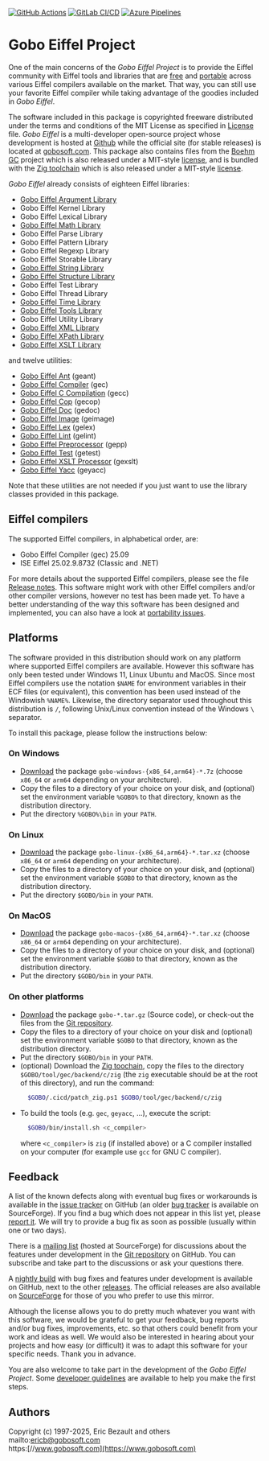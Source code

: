 [![GitHub Actions](https://github.com/gobo-eiffel/gobo/actions/workflows/github-ci.yml/badge.svg)](https://github.com/gobo-eiffel/gobo/actions/workflows/github-ci.yml)
[![GitLab CI/CD](https://gitlab.com/ebezault/gobo/badges/master/pipeline.svg?key_text=GitLab+CI/CD&key_width=85)](https://gitlab.com/ebezault/gobo/-/pipelines)
[![Azure Pipelines](https://dev.azure.com/ericb0733/gobo/_apis/build/status/gobo?branchName=master)](https://dev.azure.com/ericb0733/gobo/_build?definitionId=1&branchName=master)

# Gobo Eiffel Project

One of the main concerns of the *Gobo Eiffel Project* is to provide
the Eiffel community with Eiffel tools and libraries that are
[free](License.md) and [portable](./library/common/doc/portability/index.html)
across various Eiffel compilers available on the market.
That way, you can still use your favorite Eiffel compiler while taking
advantage of the goodies included in *Gobo Eiffel*.

The software included in this package is copyrighted freeware distributed
under the terms and conditions of the MIT License as specified in 
[License](License.md) file.
*Gobo Eiffel* is a multi-developer open-source project whose development
is hosted at
[Github](http://github.com/gobo-eiffel/gobo)
while the official site (for stable releases) is located at
[gobosoft.com](https://www.gobosoft.com). This package also contains files 
from the [Boehm GC](https://github.com/ivmai/bdwgc) project which is also
released under a MIT-style [license](https://github.com/bdwgc/bdwgc/blob/master/LICENSE), and is bundled with the [Zig toolchain](https://ziglang.org/) which is also released under a MIT-style [license](https://github.com/ziglang/zig/blob/master/LICENSE).

*Gobo Eiffel* already consists of eighteen Eiffel libraries:

* [Gobo Eiffel Argument Library](./library/argument/doc/index.html)
* Gobo Eiffel Kernel Library
* Gobo Eiffel Lexical Library
* [Gobo Eiffel Math Library](./library/math/doc/index.html)
* Gobo Eiffel Parse Library
* Gobo Eiffel Pattern Library
* Gobo Eiffel Regexp Library
* Gobo Eiffel Storable Library
* [Gobo Eiffel String Library](./library/string/doc/index.html)
* [Gobo Eiffel Structure Library](./library/structure/doc/index.html)
* Gobo Eiffel Test Library
* Gobo Eiffel Thread Library
* [Gobo Eiffel Time Library](./library/time/doc/index.html)
* [Gobo Eiffel Tools Library](./library/tools/doc/index.html)
* Gobo Eiffel Utility Library
* [Gobo Eiffel XML Library](./library/xml/doc/index.html)
* [Gobo Eiffel XPath Library](./library/xpath/doc/index.html)
* [Gobo Eiffel XSLT Library](./library/xslt/doc/index.html)

and twelve utilities:

* [Gobo Eiffel Ant](./tool/geant/doc/overview.html) (geant)
* [Gobo Eiffel Compiler](./tool/gec/doc/index.html) (gec)
* [Gobo Eiffel C Compilation](./tool/gecc/doc/index.html) (gecc)
* [Gobo Eiffel Cop](./tool/gecop/doc/index.html) (gecop)
* [Gobo Eiffel Doc](./tool/gedoc/doc/index.html) (gedoc)
* [Gobo Eiffel Image](./tool/image/doc/index.html) (geimage)
* [Gobo Eiffel Lex](./tool/gelex/doc/index.html) (gelex)
* [Gobo Eiffel Lint](./tool/gelint/doc/index.html) (gelint)
* [Gobo Eiffel Preprocessor](./tool/gepp/doc/index.html) (gepp)
* [Gobo Eiffel Test](./tool/getest/doc/index.html) (getest)
* [Gobo Eiffel XSLT Processor](./tool/gexslt/doc/index.html) (gexslt)
* [Gobo Eiffel Yacc](./tool/geyacc/doc/index.html) (geyacc)

Note that these utilities are not needed if you just want to use the
library classes provided in this package.

## Eiffel compilers

The supported Eiffel compilers, in alphabetical order, are:

* Gobo Eiffel Compiler (gec) 25.09
* ISE Eiffel 25.02.9.8732 (Classic and .NET)

For more details about the supported Eiffel compilers, please see the file
[Release notes](./Release_notes.md). 
This software might work with other Eiffel compilers and/or other compiler
versions, however no test has been made yet.
To have a better understanding of the way this software has been designed
and implemented, you can also have a look at
[portability issues](./library/common/doc/portability/index.html).

## Platforms

The software provided in this distribution should work on any platform
where supported Eiffel compilers are available. However this software
has only been tested under Windows 11, Linux Ubuntu and MacOS. 
Since most Eiffel compilers use the notation `$NAME` for environment
variables in their ECF files (or equivalent), this convention has been
used instead of the Windowish `%NAME%`. Likewise, the directory separator
used throughout this distribution is `/`, following Unix/Linux convention
instead of the Windows `\` separator.

To install this package, please follow the instructions below:

### On Windows

* [Download](https://github.com/gobo-eiffel/gobo/releases/latest)
  the package `gobo-windows-{x86_64,arm64}-*.7z` (choose
  `x86_64` or `arm64` depending on your architecture).
* Copy the files to a directory of your choice on your disk,
  and (optional) set the environment variable `%GOBO%` to
  that directory, known as the distribution directory.
* Put the directory `%GOBO%\bin` in your `PATH`.

### On Linux

* [Download](https://github.com/gobo-eiffel/gobo/releases/latest)
  the package `gobo-linux-{x86_64,arm64}-*.tar.xz` (choose
  `x86_64` or `arm64` depending on your architecture).
* Copy the files to a directory of your choice on your disk,
  and (optional) set the environment variable `$GOBO` to
  that directory, known as the distribution directory.
* Put the directory `$GOBO/bin` in your `PATH`.

### On MacOS

* [Download](https://github.com/gobo-eiffel/gobo/releases/latest)
  the package `gobo-macos-{x86_64,arm64}-*.tar.xz` (choose
  `x86_64` or `arm64` depending on your architecture).
* Copy the files to a directory of your choice on your disk,
  and (optional) set the environment variable `$GOBO` to
  that directory, known as the distribution directory.
* Put the directory `$GOBO/bin` in your `PATH`.

### On other platforms

* [Download](https://github.com/gobo-eiffel/gobo/releases/latest)
  the package `gobo-*.tar.gz` (Source code), or check-out the
  files from the [Git repository](https://github.com/gobo-eiffel/gobo).
* Copy the files to a directory of your choice on your disk and
  (optional) set the environment variable `$GOBO` to that directory,
  known as the distribution directory.
* Put the directory `$GOBO/bin` in your `PATH`.
* (optional) Download the [Zig toochain](https://ziglang.org/download/),
  copy the files to the directory `$GOBO/tool/gec/backend/c/zig` (the `zig`
  executable should be at the root of this directory), and run the command:
  ```sh
    $GOBO/.cicd/patch_zig.ps1 $GOBO/tool/gec/backend/c/zig
  ``` 
* To build the tools (e.g. `gec`, `geyacc`, ...), execute the script:
  ```sh
    $GOBO/bin/install.sh <c_compiler>
  ```
	where `<c_compiler>` is `zig` (if installed above) or a C compiler
  installed on your computer (for example use `gcc` for GNU C compiler).

## Feedback

A list of the known defects along with eventual bug fixes or
workarounds is available in the 
[issue tracker](https://github.com/gobo-eiffel/gobo/issues)
on GitHub (an older
[bug tracker](https://sourceforge.net/tracker/?atid=381937&amp;group_id=24591&amp;func=browse)
is available on SourceForge). If you find a bug which does not
appear in this list yet, please
[report it](https://github.com/gobo-eiffel/gobo/issues).
We will try to provide a bug fix as soon as possible
(usually within one or two days).

There is a
[mailing list](http://lists.sourceforge.net/lists/listinfo/gobo-eiffel-develop)
(hosted at SourceForge) for discussions about the features under
development in the
[Git repository](https://github.com/gobo-eiffel/gobo)
on GitHub. You can subscribe and take part to the discussions or ask
your questions there.

A [nightly build](https://github.com/gobo-eiffel/gobo/releases/tag/nightly)
with bug fixes and features under development is available on GitHub, next to the other
[releases](https://github.com/gobo-eiffel/gobo/releases).
The official releases are also available on
[SourceForge](https://sourceforge.net/projects/gobo-eiffel/files/gobo-eiffel/) for those of you who prefer to use this mirror.

Although the license allows you to do pretty much whatever you want 
with this software, we would be grateful to get your feedback, 
bug reports and/or bug fixes, improvements, etc. so that others 
could benefit from your work and ideas as well. 
We would also be interested in hearing about your projects and
how easy (or difficult) it was to adapt this software for your
specific needs. Thank you in advance.

You are also welcome to take part in the development of the
*Gobo Eiffel Project*. Some
[developer guidelines](./library/common/doc/guidelines/index.html)
are available to help you make the first steps.

## Authors

Copyright (c) 1997-2025, Eric Bezault and others<br>
mailto:[ericb@gobosoft.com](mailto:ericb@gobosoft.com)<br>
https:[//www.gobosoft.com](https://www.gobosoft.com)
